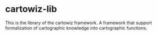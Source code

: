 # cartowiz-lib
This is the library of the cartowiz framework. A framework that support formalization of cartographic knowledge into cartographic functions.
